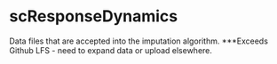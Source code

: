 # scResponseDynamics
Data files that are accepted into the imputation algorithm. ***Exceeds Github LFS - need to expand data or upload elsewhere.